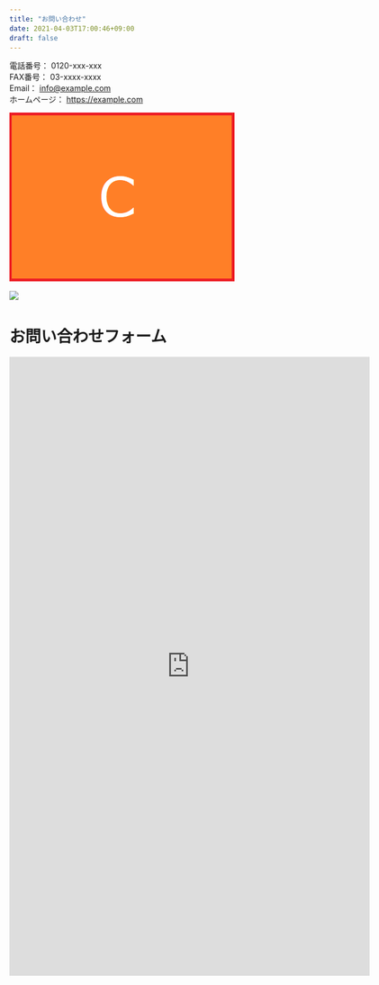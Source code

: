```yaml
---
title: "お問い合わせ"
date: 2021-04-03T17:00:46+09:00
draft: false
---
```

 
電話番号： 0120-xxx-xxx  
FAX番号： 03-xxxx-xxxx  
Email： info@example.com  
ホームページ： https://example.com

![](C.png)

![](../images/muji.png)

# お問い合わせフォーム
<iframe src="https://docs.google.com/forms/d/e/1FAIpQLScg8dAOUHWpwozmt6oz7nxtB3hOja2I_Mk6Ocsp3h3AARRUBA/viewform?embedded=true" width="640" height="1100" frameborder="0" marginheight="0" marginwidth="0">読み込んでいます…</iframe>
